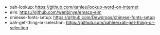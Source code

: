 

- xah-lookup: https://github.com/xahlee/lookup-word-on-internet
- eim: https://github.com/wenbinye/emacs-eim
- chinese-fonts-setup: https://github.com/Dewdrops/chinese-fonts-setup
- xah-get-thing-or-selection: https://github.com/xahlee/xah-get-thing-or-selection